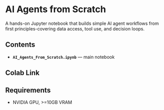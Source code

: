 # AI Agents from Scratch

A hands-on Jupyter notebook that builds simple AI agent workflows from first principles-covering data access, tool use, and decision loops.

## Contents
- **`AI_Agents_From_Scratch.ipynb`** — main notebook

## Colab Link

## Requirements
- NVIDIA GPU, >=10GB VRAM
